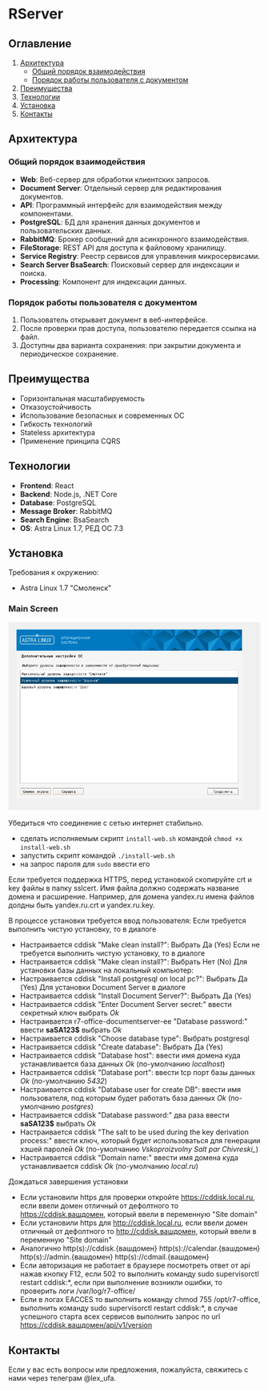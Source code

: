 # RServer
## Оглавление

1. [Архитектура](#архитектура)
    - [Общий порядок взаимодействия](#общий-порядок-взаимодействия)
    - [Порядок работы пользователя с документом](#порядок-работы-пользователя-с-документом)
2. [Преимущества](#преимущества)
3. [Технологии](#технологии)
4. [Установка](#установка)
5. [Контакты](#контакты)

## Архитектура

### Общий порядок взаимодействия
- **Web**: Веб-сервер для обработки клиентских запросов.
- **Document Server**: Отдельный сервер для редактирования документов.
- **API**: Программный интерфейс для взаимодействия между компонентами.
- **PostgreSQL**: БД для хранения данных документов и пользовательских данных.
- **RabbitMQ**: Брокер сообщений для асинхронного взаимодействия.
- **FileStorage**: REST API для доступа к файловому хранилищу.
- **Service Registry**: Реестр сервисов для управления микросервисами.
- **Search Server BsaSearch**: Поисковый сервер для индексации и поиска.
- **Processing**: Компонент для индексации данных.

### Порядок работы пользователя с документом
1. Пользователь открывает документ в веб-интерфейсе.
2. После проверки прав доступа, пользователю передается ссылка на файл.
3. Доступны два варианта сохранения: при закрытии документа и периодическое сохранение.

## Преимущества

- Горизонтальная масштабируемость
- Отказоустойчивость
- Использование безопасных и современных ОС
- Гибкость технологий
- Stateless архитектура
- Применение принципа CQRS

## Технологии

- **Frontend**: React
- **Backend**: Node.js, .NET Core
- **Database**: PostgreSQL
- **Message Broker**: RabbitMQ
- **Search Engine**: BsaSearch
- **OS**: Astra Linux 1.7, РЕД ОС 7.3

## Установка

Требования к окружению:
- Astra Linux 1.7 "Смоленск"

### Main Screen
![Main Screen](./main.png)


Убедиться что соединение с сетью интернет стабильно.

- сделать исполняемым скрипт `install-web.sh` командой `chmod +x install-web.sh`
- запустить скрипт командой `./install-web.sh`
- на запрос пароля для `sudo` ввести его

Если требуется поддержка HTTPS, перед установкой скопируйте crt и key файлы в папку sslcert. Имя файла должно содержать название домена и расширение.
Например, для домена yandex.ru имена файлов долдны быть yandex.ru.crt и yandex.ru.key.

В процессе установки требуется ввод пользователя:
Если требуется выполнить чистую установку, то в диалоге
- Настраивается cddisk "Make clean install?": Выбрать Да (Yes)
Если не требуется выполнить чистую установку, то в диалоге
- Настраивается cddisk "Make clean install?": Выбрать Нет (No)
Для установки базы данных на локальный компьютер:
- Настраивается cddisk "Install postgresql on local pc?": Выбрать Да (Yes)
Для установки Document Server в диалоге
- Настраивается cddisk "Install Document Server?": Выбрать Да (Yes)
- Настраивается cddisk "Enter Document Server secret:" ввести секретный ключ выбрать *Ok*
- Настраивается r7-office-documentserver-ee "Database password:" ввести **saSA123$** выбрать *Ok*
- Настраивается cddisk "Choose database type": Выбрать postgresql
- Настраивается cddisk "Create database": Выбрать Да (Yes)
- Настраивается cddisk "Database host": ввести имя домена куда устанавливается база данных *Ok* (по-умолчанию *localhost*)
- Настраивается cddisk "Database port": ввести tcp порт базы данных *Ok* (по-умолчанию *5432*)
- Настраивается cddisk "Database user for create DB": ввести имя пользователя, под которым будет работать база данных *Ok* (по-умолчанию *postgres*)
- Настраивается cddisk "Database password:" два раза ввести **saSA123$** выбрать *Ok*
- Настраивается cddisk "The salt to be used during the key derivation process:" ввести ключ, который будет использоваться для генерации хэшей паролей *Ok* (по-умолчанию *Vskoproizvolny Salt par Chivreski_*)
- Настраивается cddisk "Domain name:" ввести имя домена куда устанавливается cddisk *Ok* (по-умолчанию *local.ru*)

Дождаться завершения установки
- Если установили https для проверки откройте https://cddisk.local.ru, если ввели домен отличный от дефолтного то https://cddisk.вашдомен, который ввели в переменную "Site domain"
- Если установили https для http://cddisk.local.ru, если ввели домен отличный от дефолтного то http://cddisk.вашдомен, который ввели в переменную "Site domain"
- Аналогично http(s)://cddisk.{вашдомен} http(s)://calendar.{вашдомен} http(s)://admin.{вашдомен} http(s)://cdmail.{вашдомен}
- Если авторизация не работает в браузере посмотреть ответ от api нажав кнопку F12, если 502 то выполнить команду sudo supervisorctl restart cddisk:*, если при выполнение возникли ошибки, то проверить логи /var/log/r7-office/
- Если в логах EACCES то выполнить команду chmod 755 /opt/r7-office, выполнить команду sudo supervisorctl restart cddisk:*, в случае успешного старта всех сервисов выполнить запрос по url https://cddisk.вашдомен/api/v1/version 

## Контакты

Если у вас есть вопросы или предложения, пожалуйста, свяжитесь с нами через телеграм @lex_ufa.
